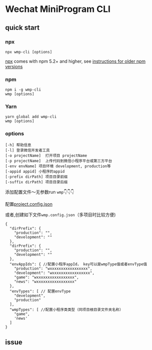 # Wechat MiniProgram CLI
## quick start
### npx

```
npx wmp-cli [options]
```

[npx](https://medium.com/@maybekatz/introducing-npx-an-npm-package-runner-55f7d4bd282b) comes with npm 5.2+ and higher, see [instructions for older npm versions](https://gist.github.com/gaearon/4064d3c23a77c74a3614c498a8bb1c5f)

### npm

```
npm i -g wmp-cli
wmp [options]
```

### Yarn

```
yarn global add wmp-cli
wmp [options]
```

### options

```
[-h] 帮助信息
[-l] 登录微信开发者工具
[-o projectName]  打开项目 projectName
[-p projectName]  上传代码到微信小程序平台或第三方平台
[-env envName] 项目环境 development, production等
[-appid appid] 小程序的appid
[-prefix dirPath] 项目目录前缀
[-suffix dirPath] 项目目录后缀
```

添加配置文件～无参数run `wmp`👇👇👇

配置[project.config.json](https://developers.weixin.qq.com/miniprogram/dev/devtools/projectconfig.html)

或者,创建如下文件`wmp.config.json`（多项目时比较方便)
```
{
  "dirPrefix": {
    "production": "",
    "development": ""
  },
  "dirPrefix": {
    "production": "",
    "development": ""
  },
  "envAppIds": { //配置小程序appId， key可以是wmpType值或者envType值
    "production": "wxxxxxxxxxxxxxxxxx",
    "development": "wxxxxxxxxxxxxxxxxx",
    "game": "wxxxxxxxxxxxxxxxxx",
    "news": "wxxxxxxxxxxxxxxxxx"
  },
  "envTypes": [ // 配置envType
    "development",
    "production"
  ],
  "wmpTypes": [ //配置小程序类类型（同项目根目录文件夹名称）
    "game",
    'news'
  ]
}
```

## issue
